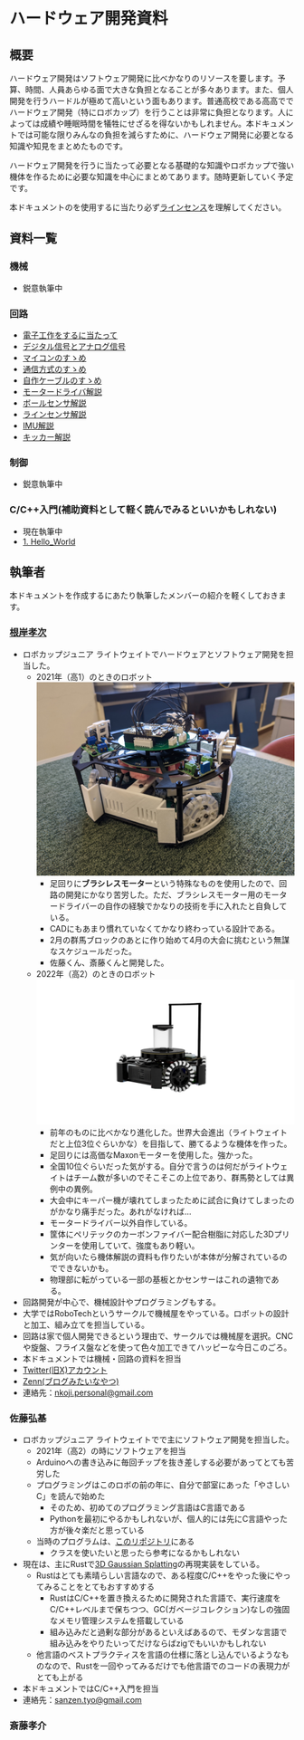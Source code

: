 # ハードウェア開発資料
## 概要
ハードウェア開発はソフトウェア開発に比べかなりのリソースを要します。予算、時間、人員あらゆる面で大きな負担となることが多々あります。また、個人開発を行うハードルが極めて高いという面もあります。普通高校である高高ででハードウェア開発（特にロボカップ）を行うことは非常に負担となります。人によっては成績や睡眠時間を犠牲にせざるを得ないかもしれません。本ドキュメントでは可能な限りみんなの負担を減らすために、ハードウェア開発に必要となる知識や知見をまとめたものです。

ハードウェア開発を行うに当たって必要となる基礎的な知識やロボカップで強い機体を作るために必要な知識を中心にまとめてあります。随時更新していく予定です。

本ドキュメントのを使用するに当たり必ず[ラインセンス](license.md)を理解してください。

## 資料一覧
### 機械
- 鋭意執筆中

### 回路
- [電子工作をするに当たって](Circuits/before_developing.md)
- [デジタル信号とアナログ信号](Circuits/signal.md)
- [マイコンのすゝめ](Circuits/microcomputer.md)
- [通信方式のすゝめ](Circuits/transmission.md)
- [自作ケーブルのすゝめ](Circuits/make_cable.md)
- [モータードライバ解説](Circuits/motor_driver.md)
- [ボールセンサ解説](Circuits/ball_sensor.md)
- [ラインセンサ解説](Circuits/line_sensor.md)
- [IMU解説](Circuits/imu.md)
- [キッカー解説](Circuits/kicker.md)

### 制御
- 鋭意執筆中

### C/C++入門(補助資料として軽く読んでみるといいかもしれない)
- 現在執筆中
- [1. Hello_World](Program-intro/1.Hello_World.md)

## 執筆者
本ドキュメントを作成するにあたり執筆したメンバーの紹介を軽くしておきます。

### [根岸孝次](https://x.com/negi_robo)
- ロボカップジュニア ライトウェイトでハードウェアとソフトウェア開発を担当した。
    - 2021年（高1）のときのロボット![img](img/robo2021.jpg)
        - 足回りに**ブラシレスモーター**という特殊なものを使用したので、回路の開発にかなり苦労した。ただ、ブラシレスモーター用のモータードライバーの自作の経験でかなりの技術を手に入れたと自負している。
        - CADにもあまり慣れていなくてかなり終わっている設計である。
        - 2月の群馬ブロックのあとに作り始めて4月の大会に挑むという無謀なスケジュールだった。
        - 佐藤くん、斎藤くんと開発した。
    - 2022年（高2）のときのロボット![img](img/robo2022.png)
        - 前年のものに比べかなり進化した。世界大会進出（ライトウェイトだと上位3位ぐらいかな）を目指して、勝てるような機体を作った。
        - 足回りには高価なMaxonモーターを使用した。強かった。
        - 全国10位ぐらいだった気がする。自分で言うのは何だがライトウェイトはチーム数が多いのでそこそこの上位であり、群馬勢としては異例中の異例。
        - 大会中にキーパー機が壊れてしまったために試合に負けてしまったのがかなり痛手だった。あれがなければ...
        - モータードライバー以外自作している。
        - 筐体にペリテックのカーボンファイバー配合樹脂に対応した3Dプリンターを使用していて、強度もあり軽い。
        - 気が向いたら機体解説の資料も作りたいが本体が分解されているのでできないかも。
        - 物理部に転がっている一部の基板とかセンサーはこれの遺物である。
- 回路開発が中心で、機械設計やプログラミングもする。
- 大学ではRoboTechというサークルで機械屋をやっている。ロボットの設計と加工、組み立てを担当している。
- 回路は家で個人開発できるという理由で、サークルでは機械屋を選択。CNCや旋盤、フライス盤などを使って色々加工できてハッピーな今日このごろ。
- 本ドキュメントでは機械・回路の資料を担当
- [Twitter(旧X)アカウント](https://x.com/negi_robo)
- [Zenn(ブログみたいなやつ)](https://zenn.dev/negi_robo)
- 連絡先：[nkoji.personal@gmail.com](<mailto:nkoji.personal@gmail.com>)

### 佐藤弘基
- ロボカップジュニア ライトウェイトでで主にソフトウェア開発を担当した。
    - 2021年（高2）の時にソフトウェアを担当
    - Arduinoへの書き込みに毎回チップを抜き差しする必要があってとても苦労した
    - プログラミングはこのロボの前の年に、自分で部室にあった「やさしいC」を読んで始めた
        - そのため、初めてのプログラミング言語はC言語である
        - Pythonを最初にやるかもしれないが、個人的には先にC言語やった方が後々楽だと思っている
    - 当時のプログラムは、[このリポジトリ](https://github.com/Sanzentyo/Takataka_programs_2022)にある
        - クラスを使いたいと思ったら参考になるかもしれない
- 現在は、主にRustで[3D Gaussian Splatting](https://github.com/graphdeco-inria/gaussian-splatting)の再現実装をしている。
    - Rustはとても素晴らしい言語なので、ある程度C/C++をやった後にやってみることをとてもおすすめする
        - RustはC/C++を置き換えるために開発された言語で、実行速度をC/C++レベルまで保ちつつ、GC(ガベージコレクション)なしの強固なメモリ管理システムを搭載している
        - 組み込みだと過剰な部分があるといえばあるので、モダンな言語で組み込みをやりたいってだけならばzigでもいいかもしれない
    - 他言語のベストプラクティスを言語の仕様に落とし込んでいるようなものなので、Rustを一回やってみるだけでも他言語でのコードの表現力がとても上がる
- 本ドキュメントではC/C++入門を担当
- 連絡先：[sanzen.tyo@gmail.com](<mailto:sanzen.tyo@gmail.com>)

### 斎藤孝介
